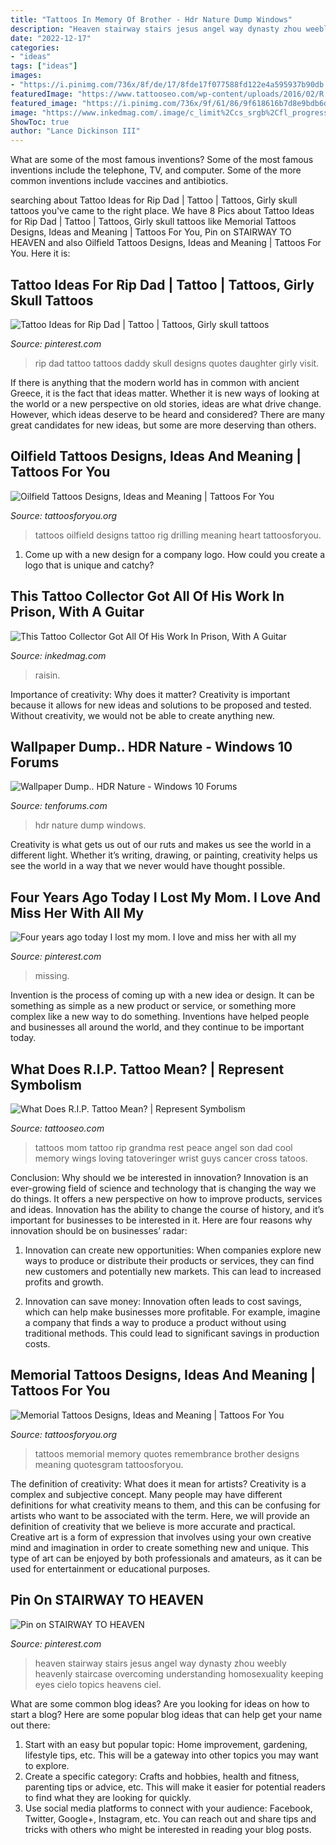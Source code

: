```yaml
---
title: "Tattoos In Memory Of Brother - Hdr Nature Dump Windows"
description: "Heaven stairway stairs jesus angel way dynasty zhou weebly heavenly staircase overcoming understanding homosexuality keeping eyes cielo topics heavens ciel"
date: "2022-12-17"
categories:
- "ideas"
tags: ["ideas"]
images:
- "https://i.pinimg.com/736x/8f/de/17/8fde17f077588fd122e4a595937b90db.jpg"
featuredImage: "https://www.tattooseo.com/wp-content/uploads/2016/02/R.I.P.-Tattoos-22.jpg"
featured_image: "https://i.pinimg.com/736x/9f/61/86/9f618616b7d8e9bdb6d95924fe109ed9--nova-era-stairway-to-heaven.jpg"
image: "https://www.inkedmag.com/.image/c_limit%2Ccs_srgb%2Cfl_progressive%2Cq_auto:good%2Cw_700/MTY1MDM0ODIxNjQ5NzA0MDU3/bradleymontanez2.jpg"
ShowToc: true
author: "Lance Dickinson III"
---
```



What are some of the most famous inventions?
Some of the most famous inventions include the telephone, TV, and computer. Some of the more common inventions include vaccines and antibiotics.

	

		
searching about Tattoo Ideas for Rip Dad | Tattoo | Tattoos, Girly skull tattoos you've came to the right place. We have 8 Pics about Tattoo Ideas for Rip Dad | Tattoo | Tattoos, Girly skull tattoos like Memorial Tattoos Designs, Ideas and Meaning | Tattoos For You, Pin on STAIRWAY TO HEAVEN and also Oilfield Tattoos Designs, Ideas and Meaning | Tattoos For You. Here it is:
		
    
## Tattoo Ideas For Rip Dad | Tattoo | Tattoos, Girly Skull Tattoos

<img loading=lazy src="https://i.pinimg.com/736x/8f/de/17/8fde17f077588fd122e4a595937b90db.jpg" onerror="this.onerror=null;this.src='https://tse3.mm.bing.net/th?id=OIP.TQlme8OrtbH1I8wti3hGAQHaJ3&amp;pid=15.1';" alt="Tattoo Ideas for Rip Dad | Tattoo | Tattoos, Girly skull tattoos">

_Source: pinterest.com_

>rip dad tattoo tattoos daddy skull designs quotes daughter girly visit. 

	

If there is anything that the modern world has in common with ancient Greece, it is the fact that ideas matter. Whether it is new ways of looking at the world or a new perspective on old stories, ideas are what drive change. However, which ideas deserve to be heard and considered? There are many great candidates for new ideas, but some are more deserving than others.

    
## Oilfield Tattoos Designs, Ideas And Meaning | Tattoos For You

<img loading=lazy src="https://www.tattoosforyou.org/wp-content/uploads/2016/02/Oilfield-Tattoos-Designs.jpg" onerror="this.onerror=null;this.src='https://tse4.mm.bing.net/th?id=OIP.U1nx06-cTA21U3AmubOS8wHaJ4&amp;pid=15.1';" alt="Oilfield Tattoos Designs, Ideas and Meaning | Tattoos For You">

_Source: tattoosforyou.org_

>tattoos oilfield designs tattoo rig drilling meaning heart tattoosforyou. 

	

1. Come up with a new design for a company logo. How could you create a logo that is unique and catchy?

    
## This Tattoo Collector Got All Of His Work In Prison, With A Guitar

<img loading=lazy src="https://www.inkedmag.com/.image/c_limit%2Ccs_srgb%2Cfl_progressive%2Cq_auto:good%2Cw_700/MTY1MDM0ODIxNjQ5NzA0MDU3/bradleymontanez2.jpg" onerror="this.onerror=null;this.src='https://tse2.mm.bing.net/th?id=OIP.Rg6JydJwWaCZ2mnRef-TPwHaJ3&amp;pid=15.1';" alt="This Tattoo Collector Got All Of His Work In Prison, With A Guitar">

_Source: inkedmag.com_

>raisin. 

	

Importance of creativity: Why does it matter?
Creativity is important because it allows for new ideas and solutions to be proposed and tested. Without creativity, we would not be able to create anything new.

    
## Wallpaper Dump.. HDR Nature - Windows 10 Forums

<img loading=lazy src="https://www.tenforums.com/attachments/customization/7240d1485948548t-wallpaper-dump-hdr-nature-275489.jpg" onerror="this.onerror=null;this.src='https://tse2.mm.bing.net/th?id=OIP.Vdyu7gawV57f4t5i-E_4EgHaEK&amp;pid=15.1';" alt="Wallpaper Dump.. HDR Nature - Windows 10 Forums">

_Source: tenforums.com_

>hdr nature dump windows. 

	

Creativity is what gets us out of our ruts and makes us see the world in a different light. Whether it’s writing, drawing, or painting, creativity helps us see the world in a way that we never would have thought possible.

    
## Four Years Ago Today I Lost My Mom. I Love And Miss Her With All My

<img loading=lazy src="https://i.pinimg.com/736x/70/02/7c/70027c45516b2af5888b0f157dd51f73--plaque-brass.jpg" onerror="this.onerror=null;this.src='https://tse4.mm.bing.net/th?id=OIP.Hq243PHlexwgAnXjcXrTlgHaNK&amp;pid=15.1';" alt="Four years ago today I lost my mom. I love and miss her with all my">

_Source: pinterest.com_

>missing. 

	

Invention is the process of coming up with a new idea or design. It can be something as simple as a new product or service, or something more complex like a new way to do something. Inventions have helped people and businesses all around the world, and they continue to be important today.

    
## What Does R.I.P. Tattoo Mean? | Represent Symbolism

<img loading=lazy src="https://www.tattooseo.com/wp-content/uploads/2016/02/R.I.P.-Tattoos-22.jpg" onerror="this.onerror=null;this.src='https://tse2.mm.bing.net/th?id=OIP.x0YOp7EsXBdX9QuraIXa-AAAAA&amp;pid=15.1';" alt="What Does R.I.P. Tattoo Mean? | Represent Symbolism">

_Source: tattooseo.com_

>tattoos mom tattoo rip grandma rest peace angel son dad cool memory wings loving tatoveringer wrist guys cancer cross tatoos. 

	

Conclusion: Why should we be interested in innovation?
Innovation is an ever-growing field of science and technology that is changing the way we do things. It offers a new perspective on how to improve products, services and ideas. Innovation has the ability to change the course of history, and it’s important for businesses to be interested in it. Here are four reasons why innovation should be on businesses’ radar:
1) Innovation can create new opportunities: When companies explore new ways to produce or distribute their products or services, they can find new customers and potentially new markets. This can lead to increased profits and growth.

2) Innovation can save money: Innovation often leads to cost savings, which can help make businesses more profitable. For example, imagine a company that finds a way to produce a product without using traditional methods. This could lead to significant savings in production costs.

    
## Memorial Tattoos Designs, Ideas And Meaning | Tattoos For You

<img loading=lazy src="http://www.tattoosforyou.org/wp-content/uploads/2013/09/Memory-Tattoos.jpg" onerror="this.onerror=null;this.src='https://tse2.mm.bing.net/th?id=OIP.2G3m8Gd8v3K5JWT_Hw4llAHaJ4&amp;pid=15.1';" alt="Memorial Tattoos Designs, Ideas and Meaning | Tattoos For You">

_Source: tattoosforyou.org_

>tattoos memorial memory quotes remembrance brother designs meaning quotesgram tattoosforyou. 

	

The definition of creativity: What does it mean for artists?
Creativity is a complex and subjective concept. Many people may have different definitions for what creativity means to them, and this can be confusing for artists who want to be associated with the term. Here, we will provide an definition of creativity that we believe is more accurate and practical. Creative art is a form of expression that involves using your own creative mind and imagination in order to create something new and unique. This type of art can be enjoyed by both professionals and amateurs, as it can be used for entertainment or educational purposes.

    
## Pin On STAIRWAY TO HEAVEN

<img loading=lazy src="https://i.pinimg.com/736x/9f/61/86/9f618616b7d8e9bdb6d95924fe109ed9--nova-era-stairway-to-heaven.jpg" onerror="this.onerror=null;this.src='https://tse4.mm.bing.net/th?id=OIP.L2fGMR3gkwZf--gdqI6HzAHaK5&amp;pid=15.1';" alt="Pin on STAIRWAY TO HEAVEN">

_Source: pinterest.com_

>heaven stairway stairs jesus angel way dynasty zhou weebly heavenly staircase overcoming understanding homosexuality keeping eyes cielo topics heavens ciel. 

	

What are some common blog ideas?
Are you looking for ideas on how to start a blog? Here are some popular blog ideas that can help get your name out there: 
1. Start with an easy but popular topic: Home improvement, gardening, lifestyle tips, etc. This will be a gateway into other topics you may want to explore.
2. Create a specific category: Crafts and hobbies, health and fitness, parenting tips or advice, etc. This will make it easier for potential readers to find what they are looking for quickly.
3. Use social media platforms to connect with your audience: Facebook, Twitter, Google+, Instagram, etc. You can reach out and share tips and tricks with others who might be interested in reading your blog posts.

